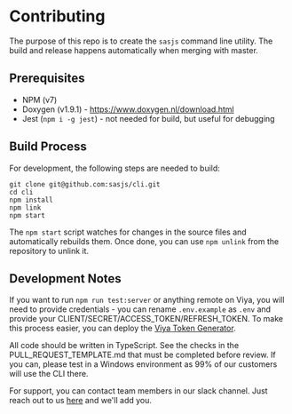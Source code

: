 # Contributing

The purpose of this repo is to create the `sasjs` command line utility. The build and release happens automatically when merging with master.

## Prerequisites

* NPM (v7)
* Doxygen (v1.9.1) - https://www.doxygen.nl/download.html
* Jest (`npm i -g jest`) - not needed for build, but useful for debugging

## Build Process
For development, the following steps are needed to build:

```
git clone git@github.com:sasjs/cli.git
cd cli
npm install
npm link
npm start
```

The `npm start` script watches for changes in the source files and automatically rebuilds them.  Once done, you can use `npm unlink` from the repository to unlink it.

## Development Notes

If you want to run `npm run test:server` or anything remote on Viya, you will need to provide credentials - you can rename `.env.example` as `.env` and provide your CLIENT/SECRET/ACCESS_TOKEN/REFRESH_TOKEN.  To make this process easier, you can deploy the [Viya Token Generator](https://sasjs.io/apps/#viya-client-token-generator).

All code should be written in TypeScript. See the checks in the PULL_REQUEST_TEMPLATE.md that must be completed before review.  If you can, please test in a Windows environment as 99% of our customers will use the CLI there.

For support, you can contact team members in our slack channel.  Just reach out to us [here](https://sasapps.io/contact-us) and we'll add you.



